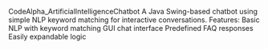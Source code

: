CodeAlpha_ArtificialIntelligenceChatbot A Java Swing-based chatbot using simple NLP keyword matching for interactive conversations. Features: Basic NLP with keyword matching GUI chat interface Predefined FAQ responses Easily expandable logic
